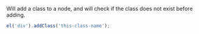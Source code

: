Will add a class to a node, and will check if the class does not exist before adding.

```javascript
el('div').addClass('this-class-name');
```
